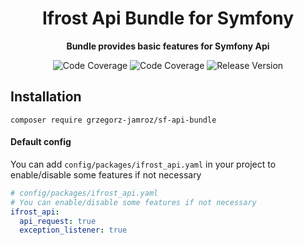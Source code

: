 <h1 align="center">Ifrost Api Bundle for Symfony</h1>

<p align="center">
    <strong>Bundle provides basic features for Symfony Api</strong>
</p>

<p align="center">
    <img src="https://img.shields.io/badge/php->=8.0-blue?colorB=%238892BF" alt="Code Coverage">  
    <img src="https://img.shields.io/badge/coverage-100%25-brightgreen" alt="Code Coverage">   
    <img src="https://img.shields.io/badge/release-v6.2-blue" alt="Release Version">   
</p>

## Installation

```
composer require grzegorz-jamroz/sf-api-bundle
```

#### Default config
You can add `config/packages/ifrost_api.yaml` in your project to enable/disable some features if not necessary
```yaml
# config/packages/ifrost_api.yaml
# You can enable/disable some features if not necessary
ifrost_api:
  api_request: true
  exception_listener: true
```
